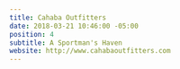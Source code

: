 ```yaml
---
title: Cahaba Outfitters
date: 2018-03-21 10:46:00 -05:00
position: 4
subtitle: A Sportman's Haven
website: http://www.cahabaoutfitters.com
---
```


